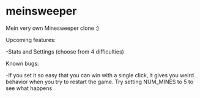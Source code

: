 # meinsweeper
Mein very own Minesweeper clone :)

Upcoming features:

-Stats and Settings (choose from 4 difficulties)

Known bugs:

-If you set it so easy that you can win with a single click, it gives you weird behavior when you try to restart the game. Try setting NUM_MINES to 5 to see what happens

